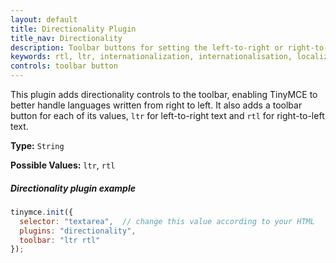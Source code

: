```yaml
---
layout: default
title: Directionality Plugin
title_nav: Directionality
description: Toolbar buttons for setting the left-to-right or right-to-left direction of content.
keywords: rtl, ltr, internationalization, internationalisation, localization, localisation, international
controls: toolbar button
---
```


This plugin adds directionality controls to the toolbar, enabling TinyMCE to better handle languages written from right to left. It also adds a toolbar button for each of its values, `ltr` for left-to-right text and `rtl` for right-to-left text.

**Type:** `String`

**Possible Values:** `ltr`, `rtl`

##### Directionality plugin example

```js
tinymce.init({
  selector: "textarea",  // change this value according to your HTML
  plugins: "directionality",
  toolbar: "ltr rtl"
});
```
